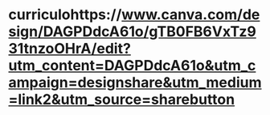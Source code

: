 # curriculohttps://www.canva.com/design/DAGPDdcA61o/gTB0FB6VxTz931tnzoOHrA/edit?utm_content=DAGPDdcA61o&utm_campaign=designshare&utm_medium=link2&utm_source=sharebutton

